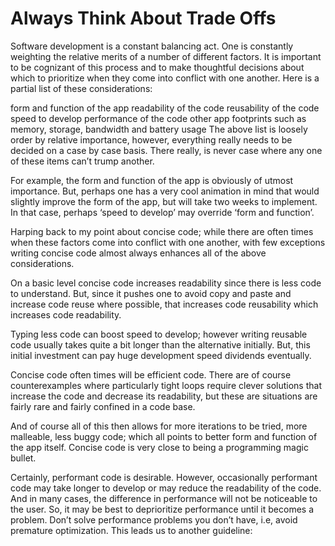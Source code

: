 # Always Think About Trade Offs

Software development is a constant balancing act. One is constantly weighting the relative merits of a number of different 
factors. It is important to be cognizant of this process and to make thoughtful decisions about which to prioritize when they 
come into conflict with one another. Here is a partial list of these considerations:

form and function of the app
readability of the code
reusability of the code
speed to develop
performance of the code
other app footprints such as memory, storage, bandwidth and battery usage
The above list is loosely order by relative importance, however, everything really needs to be decided on a case by case 
basis. There really, is never case where any one of these items can’t trump another.

For example, the form and function of the app is obviously of utmost importance. But, perhaps one has a very cool animation in 
mind that would slightly improve the form of the app, but will take two weeks to implement. In that case, perhaps ‘speed to 
develop’ may override ‘form and function’.

Harping back to my point about concise code; while there are often times when these factors come into conflict with one 
another, with few exceptions writing concise code almost always enhances all of the above considerations.

On a basic level concise code increases readability since there is less code to understand. But, since it pushes one to avoid 
copy and paste and increase code reuse where possible, that increases code reusability which increases code readability.

Typing less code can boost speed to develop; however writing reusable code usually takes quite a bit longer than the 
alternative initially. But, this initial investment can pay huge development speed dividends eventually.

Concise code often times will be efficient code. There are of course counterexamples where particularly tight loops require 
clever solutions that increase the code and decrease its readability, but these are situations are fairly rare and fairly 
confined in a code base.

And of course all of this then allows for more iterations to be tried, more malleable, less buggy code; which all points to 
better form and function of the app itself. Concise code is very close to being a programming magic bullet.

Certainly, performant code is desirable. However, occasionally performant code may take longer to develop or may reduce the 
readability of the code. And in many cases, the difference in performance will not be noticeable to the user. So, it may be 
best to deprioritize performance until it becomes a problem. Don’t solve performance problems you don’t have, i.e, avoid 
premature optimization. This leads us to another guideline:
